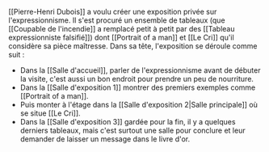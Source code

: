 [[Pierre-Henri Dubois]] a voulu créer une exposition privée sur l'expressionnisme. Il s'est procuré un ensemble de tableaux (que [[Coupable de l'incendie]] a remplacé petit à petit par des [[Tableau expressionniste falsifié]]) dont [[Portrait of a man]] et [[Le Cri]] qu'il considère sa pièce maîtresse.
Dans sa tête, l'exposition se déroule comme suit : 
- Dans la [[Salle d'accueil]], parler de l'expressionnisme avant de débuter la visite, c'est aussi un bon endroit pour prendre un peu de nourriture.
- Dans la [[Salle d'exposition 1]] montrer des premiers exemples comme [[Portrait of a man]].
- Puis monter à l'étage dans la [[Salle d'exposition 2|Salle principale]] où se situe [[Le Cri]].
- Dans la [[Salle d'exposition 3]] gardée pour la fin, il y a quelques derniers tableaux, mais c'est surtout une salle pour conclure et leur demander de laisser un message dans le livre d'or.